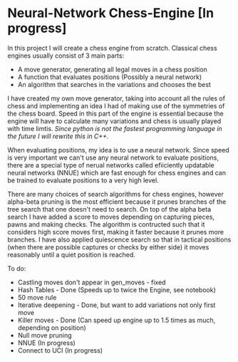 # Neural-Network Chess-Engine [In progress]
In this project I will create a chess engine from scratch. Classical chess engines usually consist of 3 main parts:

* A move generator, generating all legal moves in a chess position
* A function that evaluates positions (Possibly a neural network)
* An algorithm that searches in the variations and chooses the best

I have created my own move generator, taking into account all the rules of chess and implementing an idea I had of making use of the symmetries of the chess board. Speed in this part of the engine is essential because the engine will have to calculate many variations and chess is usually played with time limtis. *Since python is not the fastest programming language in the future I will rewrite this in C++.*

When evaluating positions, my idea is to use a neural network. Since speed is very important we can't use any neural network to evaluate positions, there are a special type of nerual networks called efiiciently updatable neural networks (NNUE) which are fast enough for chess engines and can be trained to evaluate positions to a very high level.

There are many choices of search algorithms for chess engines, however alpha-beta pruning is the most efficient because it prunes branches of the tree search that one doesn't need to search. On top of the alpha beta search I have added a score to moves depending on capturing pieces, pawns and making checks. The algorithm is contructed such that it considers high score moves first, making it faster because it prunes more branches. I have also applied quiescence search so that in tactical positions (when there are possible captures or checks by either side) it moves reasonably until a quiet position is reached.

To do:
* Castling moves don't appear in gen_moves - fixed
* Hash Tables - Done (Speeds up to twice the Engine, see notebook)
* 50 move rule
* Iterative deepening - Done, but want to add variations not only first move
* Killer moves - Done (Can speed up engine up to 1.5 times as much, depending on position)
* Null move pruning
* NNUE (In progress)
* Connect to UCI (In progress)

